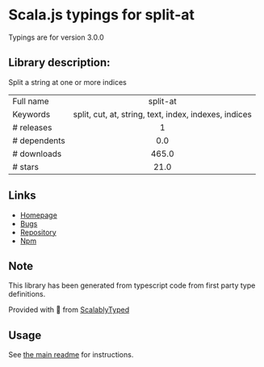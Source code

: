 
# Scala.js typings for split-at

Typings are for version 3.0.0

## Library description:
Split a string at one or more indices

|                    |                 |
| ------------------ | :-------------: |
| Full name          | split-at |
| Keywords           | split, cut, at, string, text, index, indexes, indices |
| # releases         | 1 |
| # dependents       | 0.0 |
| # downloads        | 465.0 |
| # stars            | 21.0 |

## Links
- [Homepage](https://github.com/sindresorhus/split-at#readme)
- [Bugs](https://github.com/sindresorhus/split-at/issues)
- [Repository](https://github.com/sindresorhus/split-at)
- [Npm](https://www.npmjs.com/package/split-at)
    


## Note
This library has been generated from typescript code from first party type definitions.

Provided with :purple_heart: from [ScalablyTyped](https://github.com/oyvindberg/ScalablyTyped)

## Usage
See [the main readme](../../readme.md) for instructions.


